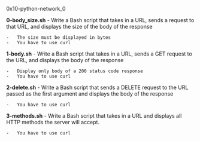 0x10-python-network_0

**0-body_size.sh** - Write a Bash script that takes in a URL, sends a request to that URL, and displays the size of the body of the response

    -   The size must be displayed in bytes
    -   You have to use curl

**1-body.sh** - Write a Bash script that takes in a URL, sends a GET request to the URL, and displays the body of the response

    -   Display only body of a 200 status code response
    -   You have to use curl


**2-delete.sh** - Write a Bash script that sends a DELETE request to the URL passed as the first argument and displays the body of the response

    -   You have to use curl

**3-methods.sh** - Write a Bash script that takes in a URL and displays all HTTP methods the server will accept.

    -   You have to use curl

